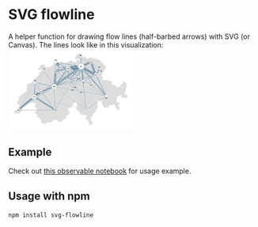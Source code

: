 # SVG flowline

A helper function for drawing flow lines (half-barbed arrows) with SVG (or Canvas). 
The lines look like in this visualization: 
<img src="flowlines.png" style="width:250px">

##  Example

Check out [this observable notebook](https://beta.observablehq.com/@ilyabo/mapping-airline-data-from-a-mapd-database/2) for usage example. 

## Usage with npm

    npm install svg-flowline
    
